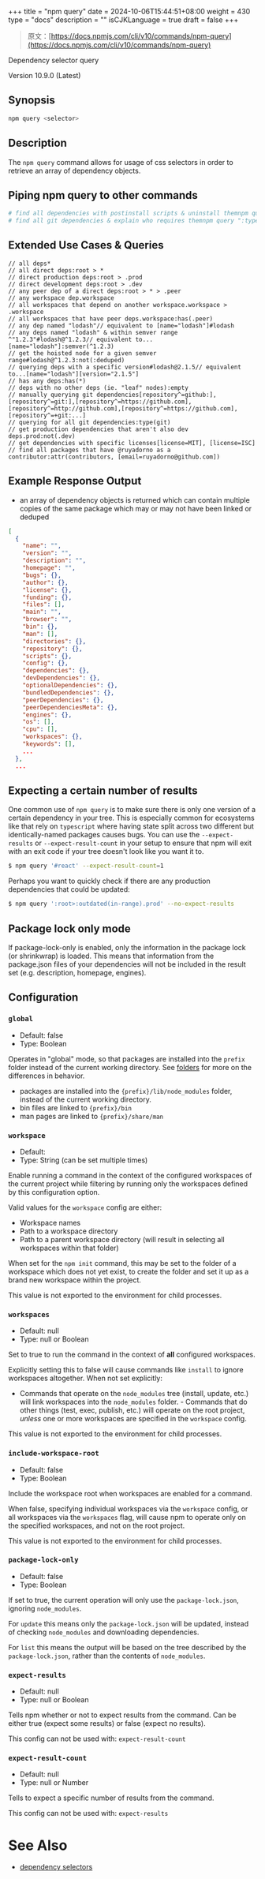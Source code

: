 +++
title = "npm query"
date = 2024-10-06T15:44:51+08:00
weight = 430
type = "docs"
description = ""
isCJKLanguage = true
draft = false
+++

> 原文：[https://docs.npmjs.com/cli/v10/commands/npm-query](https://docs.npmjs.com/cli/v10/commands/npm-query)

Dependency selector query



Version 10.9.0 (Latest)

## Synopsis



```bash
npm query <selector>
```

## Description

The `npm query` command allows for usage of css selectors in order to retrieve an array of dependency objects.

## Piping npm query to other commands



```bash
# find all dependencies with postinstall scripts & uninstall themnpm query ":attr(scripts, [postinstall])" | jq 'map(.name)|join("\n")' -r | xargs -I {} npm uninstall {}
# find all git dependencies & explain who requires themnpm query ":type(git)" | jq 'map(.name)' | xargs -I {} npm why {}
```

## Extended Use Cases & Queries



```stylus
// all deps*
// all direct deps:root > *
// direct production deps:root > .prod
// direct development deps:root > .dev
// any peer dep of a direct deps:root > * > .peer
// any workspace dep.workspace
// all workspaces that depend on another workspace.workspace > .workspace
// all workspaces that have peer deps.workspace:has(.peer)
// any dep named "lodash"// equivalent to [name="lodash"]#lodash
// any deps named "lodash" & within semver range ^"1.2.3"#lodash@^1.2.3// equivalent to...[name="lodash"]:semver(^1.2.3)
// get the hoisted node for a given semver range#lodash@^1.2.3:not(:deduped)
// querying deps with a specific version#lodash@2.1.5// equivalent to...[name="lodash"][version="2.1.5"]
// has any deps:has(*)
// deps with no other deps (ie. "leaf" nodes):empty
// manually querying git dependencies[repository^=github:],[repository^=git:],[repository^=https://github.com],[repository^=http://github.com],[repository^=https://github.com],[repository^=+git:...]
// querying for all git dependencies:type(git)
// get production dependencies that aren't also dev deps.prod:not(.dev)
// get dependencies with specific licenses[license=MIT], [license=ISC]
// find all packages that have @ruyadorno as a contributor:attr(contributors, [email=ruyadorno@github.com])
```

## Example Response Output

- an array of dependency objects is returned which can contain multiple copies of the same package which may or may not have been linked or deduped



```json
[
  {
    "name": "",
    "version": "",
    "description": "",
    "homepage": "",
    "bugs": {},
    "author": {},
    "license": {},
    "funding": {},
    "files": [],
    "main": "",
    "browser": "",
    "bin": {},
    "man": [],
    "directories": {},
    "repository": {},
    "scripts": {},
    "config": {},
    "dependencies": {},
    "devDependencies": {},
    "optionalDependencies": {},
    "bundledDependencies": {},
    "peerDependencies": {},
    "peerDependenciesMeta": {},
    "engines": {},
    "os": [],
    "cpu": [],
    "workspaces": {},
    "keywords": [],
    ...
  },
  ...
```

## Expecting a certain number of results

One common use of `npm query` is to make sure there is only one version of a certain dependency in your tree. This is especially common for ecosystems like that rely on `typescript` where having state split across two different but identically-named packages causes bugs. You can use the `--expect-results` or `--expect-result-count` in your setup to ensure that npm will exit with an exit code if your tree doesn't look like you want it to.



```sh
$ npm query '#react' --expect-result-count=1
```

Perhaps you want to quickly check if there are any production dependencies that could be updated:



```sh
$ npm query ':root>:outdated(in-range).prod' --no-expect-results
```

## Package lock only mode

If package-lock-only is enabled, only the information in the package lock (or shrinkwrap) is loaded. This means that information from the package.json files of your dependencies will not be included in the result set (e.g. description, homepage, engines).

## Configuration

### `global`

- Default: false
- Type: Boolean

Operates in "global" mode, so that packages are installed into the `prefix` folder instead of the current working directory. See [folders](https://docs.npmjs.com/cli/v10/configuring-npm/folders) for more on the differences in behavior.

- packages are installed into the `{prefix}/lib/node_modules` folder, instead of the current working directory.
- bin files are linked to `{prefix}/bin`
- man pages are linked to `{prefix}/share/man`

### `workspace`

- Default:
- Type: String (can be set multiple times)

Enable running a command in the context of the configured workspaces of the current project while filtering by running only the workspaces defined by this configuration option.

Valid values for the `workspace` config are either:

- Workspace names
- Path to a workspace directory
- Path to a parent workspace directory (will result in selecting all workspaces within that folder)

When set for the `npm init` command, this may be set to the folder of a workspace which does not yet exist, to create the folder and set it up as a brand new workspace within the project.

This value is not exported to the environment for child processes.

### `workspaces`

- Default: null
- Type: null or Boolean

Set to true to run the command in the context of **all** configured workspaces.

Explicitly setting this to false will cause commands like `install` to ignore workspaces altogether. When not set explicitly:

- Commands that operate on the `node_modules` tree (install, update, etc.) will link workspaces into the `node_modules` folder. - Commands that do other things (test, exec, publish, etc.) will operate on the root project, *unless* one or more workspaces are specified in the `workspace` config.

This value is not exported to the environment for child processes.

### `include-workspace-root`

- Default: false
- Type: Boolean

Include the workspace root when workspaces are enabled for a command.

When false, specifying individual workspaces via the `workspace` config, or all workspaces via the `workspaces` flag, will cause npm to operate only on the specified workspaces, and not on the root project.

This value is not exported to the environment for child processes.

### `package-lock-only`

- Default: false
- Type: Boolean

If set to true, the current operation will only use the `package-lock.json`, ignoring `node_modules`.

For `update` this means only the `package-lock.json` will be updated, instead of checking `node_modules` and downloading dependencies.

For `list` this means the output will be based on the tree described by the `package-lock.json`, rather than the contents of `node_modules`.

### `expect-results`

- Default: null
- Type: null or Boolean

Tells npm whether or not to expect results from the command. Can be either true (expect some results) or false (expect no results).

This config can not be used with: `expect-result-count`

### `expect-result-count`

- Default: null
- Type: null or Number

Tells to expect a specific number of results from the command.

This config can not be used with: `expect-results`

# See Also

- [dependency selectors](https://docs.npmjs.com/cli/v10/using-npm/dependency-selectors)